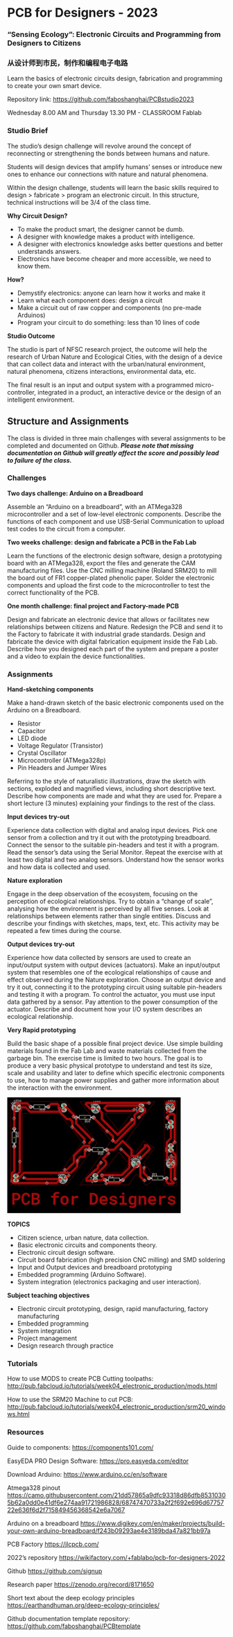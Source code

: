# PCB for Designers - 2023

### “Sensing Ecology”: Electronic Circuits and Programming from  Designers to Citizens

### 从设计师到市民，制作和编程电子电路

Learn the basics of electronic circuits design, fabrication and programming to create your own smart device.

Repository link: https://github.com/faboshanghai/PCBstudio2023

Wednesday 8.00 AM and Thursday 13.30 PM -  CLASSROOM Fablab


### Studio Brief

The studio’s design challenge will revolve around the concept of reconnecting or strengthening the bonds between humans and nature.

Students will design devices that amplify humans’ senses or introduce new ones to enhance our connections with nature and natural phenomena.

Within the design challenge, students will learn the basic skills required to design &gt; fabricate &gt;  program an electronic circuit. In this structure, technical instructions will be 3/4 of the class time.



**Why Circuit Design?**

* To make the product smart, the designer cannot be dumb.
* A designer with knowledge  makes a  product with intelligence.
* A designer with electronics knowledge asks better questions and better understands answers.
* Electronics have become cheaper and more accessible, we need to know them.



**How?**

* Demystify electronics: anyone can learn how it works and make it
* Learn what each component does: design a circuit
* Make a circuit out of raw copper and components (no pre-made Arduinos)
* Program your circuit to do something: less than 10 lines of code



**Studio Outcome**

The studio is part of NFSC research project, the outcome will help the research of Urban Nature and Ecological Cities, with the design of a device that can collect data and interact with the urban/natural environment, natural phenomena, citizens interactions, environmental data, etc.

The final result is an input and output system with a programmed micro-controller, integrated in a product, an interactive device or the design of an intelligent environment.







## Structure and Assignments
The class is divided in three main challenges with several assignments to be completed and documented on Github. ***Please note that missing documentation on Github will greatly affect the score and possibly lead to failure of the class.*** 

### Challenges

**Two days challenge: Arduino on a Breadboard**

Assemble an “Arduino on a breadboard”, with an ATMega328 microcontroller and a set of low-level electronic components. Describe the functions of each component and use USB-Serial Communication to upload test codes to the circuit from a computer.

**Two weeks challenge: design and fabricate a PCB in the Fab Lab**

Learn the functions of the electronic design software, design a prototyping board with an ATMega328, export the files and generate the CAM manufacturing files. Use the CNC milling machine (Roland SRM20) to mill the board out of FR1 copper-plated phenolic paper. Solder the electronic components and upload the first code to the microcontroller to test the correct functionality of the PCB.

**One month challenge: final project and Factory-made PCB**

Design and fabricate an electronic device that allows or facilitates new relationships between citizens and Nature. Redesign the PCB and send it to the Factory to fabricate it with industrial grade standards. Design and fabricate the device with digital fabrication equipment inside the Fab Lab. Describe how you designed each part of the system and prepare a poster and a video to explain the device functionalities.


### Assignments

**Hand-sketching components**

Make a hand-drawn sketch of the basic electronic components used on the Arduino on a Breadboard. 
* Resistor
* Capacitor
* LED diode
* Voltage Regulator (Transistor)
* Crystal Oscillator
* Microcontroller (ATMega328p)
* Pin Headers and Jumper Wires

Referring to the style of naturalistic illustrations, draw the sketch with sections, exploded and magnified views, including short descriptive text. Describe how components are made and what they are used for. Prepare a short lecture (3 minutes) explaining your findings to the rest of the class.

**Input devices try-out**

Experience data collection with digital and analog input devices. Pick one sensor from a collection and try it out with the prototyping breadboard. Connect the sensor to the suitable pin-headers and test it with a program. Read the sensor’s data using the Serial Monitor. Repeat the exercise with at least two digital and two analog sensors. Understand how the sensor works and how data is collected and used.

**Nature exploration**

Engage in the deep observation of the ecosystem, focusing on the perception of ecological relationships. Try to obtain a “change of scale”, analysing how the environment is perceived by all five senses. Look at relationships between elements rather than single entities. Discuss and describe your findings with sketches, maps, text, etc. This activity may be repeated a few times during the course.

**Output devices try-out**

Experience how data collected by sensors are used to create an input/output system with output devices (actuators). Make an input/output system that resembles one of the ecological relationships of cause and effect observed during the Nature exploration. Choose an output device and try it out, connecting it to the prototyping circuit using suitable pin-headers and testing it with a program. To control the actuator, you must use input data gathered by a sensor. Pay attention to the power consumption of the actuator. Describe and document how your I/O system describes an ecological relationship.
 
**Very Rapid prototyping**

Build the basic shape of a possible final project device. Use simple building materials found in the Fab Lab and waste materials collected from the garbage bin. The exercise time is limited to two hours. The goal is to produce a very basic physical prototype to understand and test its size, scale and usability and later to define which specific electronic components to use, how to manage power supplies and gather more information about the interaction with the environment.



![PCB for Designers LOGO](./pcb4d-logo.jpg)

**TOPICS**

* Citizen science, urban nature, data collection.
* Basic electronic circuits and components theory.
* Electronic circuit design software.
* Circuit board fabrication (high precision CNC milling) and SMD soldering
* Input and Output devices and breadboard prototyping
* Embedded programming (Arduino Software).
* System integration (electronics packaging and user interaction).


**Subject teaching objectives**

* Electronic circuit prototyping, design, rapid manufacturing, factory manufacturing
* Embedded programming
* System integration
* Project management
* Design research through practice



### Tutorials
How to use MODS to create PCB Cutting toolpaths: http://pub.fabcloud.io/tutorials/week04_electronic_production/mods.html

How to use the SRM20 Machine to cut PCB: http://pub.fabcloud.io/tutorials/week04_electronic_production/srm20_windows.html


### Resources
Guide to components:
https://components101.com/

EasyEDA PRO Design Software:
https://pro.easyeda.com/editor

Download Arduino:
https://www.arduino.cc/en/software

Atmega328 pinout
https://camo.githubusercontent.com/21dd57865a9dfc93318d86dfb85310305b62a0dd0e41df6e274aa91721986828/68747470733a2f2f692e696d6775722e636f6d2f715849456368542e6a7067

Arduino on a breadboard
https://www.digikey.com/en/maker/projects/build-your-own-arduino-breadboard/f243b09293ae4e3189bda47a821bb97a

PCB Factory
https://jlcpcb.com/

2022’s repository
https://wikifactory.com/+fablabo/pcb-for-designers-2022 

Github
https://github.com/signup

Research paper
https://zenodo.org/record/8171650

Short text about the deep ecology principles
https://earthandhuman.org/deep-ecology-principles/

Github documentation template repository: https://github.com/faboshanghai/PCBtemplate

